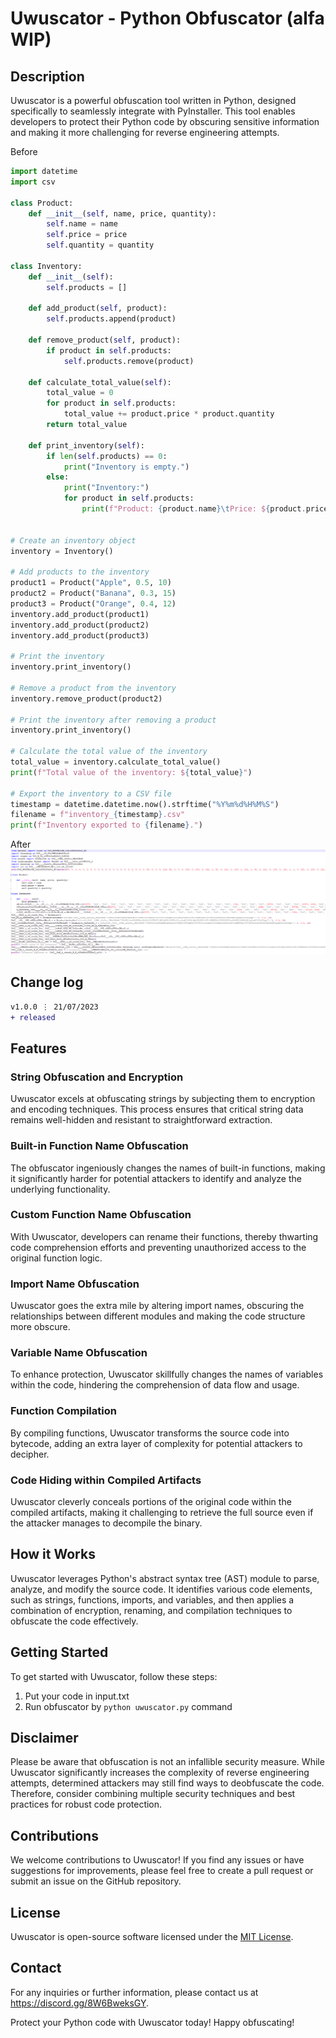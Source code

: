 # Uwuscator - Python Obfuscator (alfa WIP)

## Description

Uwuscator is a powerful obfuscation tool written in Python, designed specifically to seamlessly integrate with PyInstaller. This tool enables developers to protect their Python code by obscuring sensitive information and making it more challenging for reverse engineering attempts.


Before
```python
import datetime
import csv

class Product:
    def __init__(self, name, price, quantity):
        self.name = name
        self.price = price
        self.quantity = quantity

class Inventory:
    def __init__(self):
        self.products = []

    def add_product(self, product):
        self.products.append(product)

    def remove_product(self, product):
        if product in self.products:
            self.products.remove(product)

    def calculate_total_value(self):
        total_value = 0
        for product in self.products:
            total_value += product.price * product.quantity
        return total_value

    def print_inventory(self):
        if len(self.products) == 0:
            print("Inventory is empty.")
        else:
            print("Inventory:")
            for product in self.products:
                print(f"Product: {product.name}\tPrice: ${product.price}\tQuantity: {product.quantity}")


# Create an inventory object
inventory = Inventory()

# Add products to the inventory
product1 = Product("Apple", 0.5, 10)
product2 = Product("Banana", 0.3, 15)
product3 = Product("Orange", 0.4, 12)
inventory.add_product(product1)
inventory.add_product(product2)
inventory.add_product(product3)

# Print the inventory
inventory.print_inventory()

# Remove a product from the inventory
inventory.remove_product(product2)

# Print the inventory after removing a product
inventory.print_inventory()

# Calculate the total value of the inventory
total_value = inventory.calculate_total_value()
print(f"Total value of the inventory: ${total_value}")

# Export the inventory to a CSV file
timestamp = datetime.datetime.now().strftime("%Y%m%d%H%M%S")
filename = f"inventory_{timestamp}.csv"
print(f"Inventory exported to {filename}.")
```
After
![Test 1](https://github.com/OxynDev/uwuscator/blob/720aa235a0c6df475c33bbdd9996afeda1cd078d/temp/1.png)



## Change log
```diff
v1.0.0 ⋮ 21/07/2023
+ released
```


## Features

### String Obfuscation and Encryption

Uwuscator excels at obfuscating strings by subjecting them to encryption and encoding techniques. This process ensures that critical string data remains well-hidden and resistant to straightforward extraction.

### Built-in Function Name Obfuscation

The obfuscator ingeniously changes the names of built-in functions, making it significantly harder for potential attackers to identify and analyze the underlying functionality.

### Custom Function Name Obfuscation

With Uwuscator, developers can rename their functions, thereby thwarting code comprehension efforts and preventing unauthorized access to the original function logic.

### Import Name Obfuscation

Uwuscator goes the extra mile by altering import names, obscuring the relationships between different modules and making the code structure more obscure.

### Variable Name Obfuscation

To enhance protection, Uwuscator skillfully changes the names of variables within the code, hindering the comprehension of data flow and usage.

### Function Compilation

By compiling functions, Uwuscator transforms the source code into bytecode, adding an extra layer of complexity for potential attackers to decipher.

### Code Hiding within Compiled Artifacts

Uwuscator cleverly conceals portions of the original code within the compiled artifacts, making it challenging to retrieve the full source even if the attacker manages to decompile the binary.

## How it Works

Uwuscator leverages Python's abstract syntax tree (AST) module to parse, analyze, and modify the source code. It identifies various code elements, such as strings, functions, imports, and variables, and then applies a combination of encryption, renaming, and compilation techniques to obfuscate the code effectively.

## Getting Started

To get started with Uwuscator, follow these steps:

1. Put your code in input.txt
2. Run obfuscator by `python uwuscator.py` command

## Disclaimer

Please be aware that obfuscation is not an infallible security measure. While Uwuscator significantly increases the complexity of reverse engineering attempts, determined attackers may still find ways to deobfuscate the code. Therefore, consider combining multiple security techniques and best practices for robust code protection.

## Contributions

We welcome contributions to Uwuscator! If you find any issues or have suggestions for improvements, please feel free to create a pull request or submit an issue on the GitHub repository.

## License

Uwuscator is open-source software licensed under the [MIT License](link-to-license).

## Contact

For any inquiries or further information, please contact us at https://discord.gg/8W6BweksGY.

Protect your Python code with Uwuscator today! Happy obfuscating!
